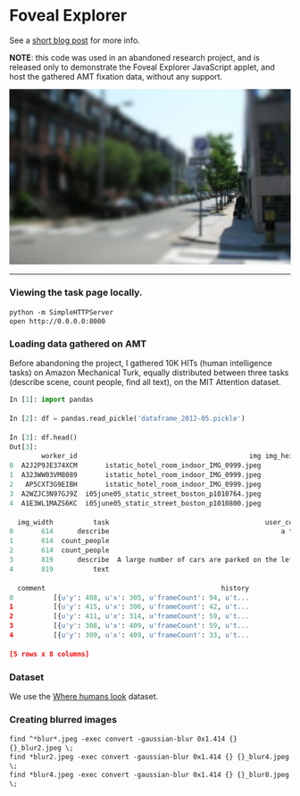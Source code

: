Foveal Explorer
===
See a [short blog post](http://sergeykarayev.com/foveal-explorer/) for more info.

**NOTE**: this code was used in an abandoned research project, and is released only to demonstrate the Foveal Explorer JavaScript applet, and host the gathered AMT fixation data, without any support.

![](foveal_explorer.jpg)

---

### Viewing the task page locally.

    python -m SimpleHTTPServer
    open http://0.0.0.0:8000

### Loading data gathered on AMT

Before abandoning the project, I gathered 10K HITs (human intelligence tasks) on Amazon Mechanical Turk, equally distributed between three tasks (describe scene, count people, find all text), on the MIT Attention dataset.

```python
In [1]: import pandas

In [2]: df = pandas.read_pickle('dataframe_2012-05.pickle')

In [3]: df.head()
Out[3]:
        worker_id                                           img img_height  \
0  A2J2P9JE374XCM       istatic_hotel_room_indoor_IMG_0999.jpeg        818
1  A323WW03VM8089       istatic_hotel_room_indoor_IMG_0999.jpeg        818
2   AP5CXT3G9EIBH       istatic_hotel_room_indoor_IMG_0999.jpeg        818
3  A2WZJC3N97GJ9Z  i05june05_static_street_boston_p1010764.jpeg        614
4  A1E3WL1MAZS6KC  i05june05_static_street_boston_p1010800.jpeg        614

  img_width          task                                       user_content  \
0       614      describe                                           a toilet
1       614  count_people                                                  0
2       614  count_people                                                  0
3       819      describe  A large number of cars are parked on the left ...
4       819          text                                               none

  comment                                            history
0          [{u'y': 408, u'x': 305, u'frameCount': 94, u't...
1          [{u'y': 415, u'x': 306, u'frameCount': 42, u't...
2          [{u'y': 411, u'x': 314, u'frameCount': 59, u't...
3          [{u'y': 308, u'x': 409, u'frameCount': 59, u't...
4          [{u'y': 309, u'x': 409, u'frameCount': 33, u't...

[5 rows x 8 columns]
```

### Dataset

We use the [Where humans look](http://people.csail.mit.edu/tjudd/WherePeopleLook/index.html) dataset.

### Creating blurred images

    find ^*blur*.jpeg -exec convert -gaussian-blur 0x1.414 {} {}_blur2.jpeg \;
    find *blur2.jpeg -exec convert -gaussian-blur 0x1.414 {} {}_blur4.jpeg \;
    find *blur4.jpeg -exec convert -gaussian-blur 0x1.414 {} {}_blur8.jpeg \;
